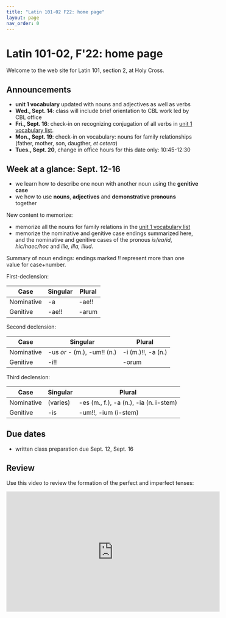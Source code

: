 ```yaml
---
title: "Latin 101-02 F22: home page"
layout: page
nav_order: 0
---
```



# Latin 101-02, F'22: home page

Welcome to the web site for Latin 101, section 2, at Holy Cross.

## Announcements

- **unit 1 vocabulary** updated with nouns and adjectives as well as verbs
- **Wed., Sept. 14**: class will include brief orientation to CBL work led by CBL office
- **Fri., Sept. 16**: check-in on recognizing conjugation of all verbs in [unit 1 vocabulary list](./modules/unit1/vocab1/).
- **Mon., Sept. 19**: check-in on vocabulary: nouns for family relationships (father, mother, son, daugther, *et cetera*)
- **Tues., Sept. 20**, change in office hours for this date only: 10:45-12:30


## Week at a glance: Sept. 12-16

- we learn how to describe one noun with another noun using the **genitive case**
- we how to use **nouns**, **adjectives** and **demonstrative pronouns** together

New content to memorize:  

- memorize all the nouns for family relations in the [unit 1 vocabulary list](./modules/unit1/vocab1/)
- memorize the nominative and genitive case endings summarized here, and the nominative and genitive cases of the pronous *is/ea/id*, *hic/haec/hoc* and *ille, illa, illud*.


Summary of noun endings: endings marked ‼️ represent more than one  value for case+number.


First-declension:


| Case | Singular | Plural |
| --- | --- | --- |
| Nominative | -a | -ae‼️ |
| Genitive | -ae‼️ | -arum |

Second declension:

| Case | Singular | Plural |
| --- | --- | --- |
| Nominative | -us *or* - (m.), -um‼️ (n.) | -i (m.)‼️, -a (n.) |
| Genitive | -i‼️ | -orum |

Third declension:


| Case | Singular | Plural |
| --- | --- | --- |
| Nominative | (varies) | -es (m., f.), -a (n.), -ia (n. i-stem) |
| Genitive | -is | -um‼️, -ium (i-stem) |

## Due dates

- written class preparation due Sept. 12, Sept. 16


## Review

Use this video to review the formation of the perfect and imperfect tenses:

<iframe width="560" height="315" src="https://www.youtube.com/embed/ghll0S0AxsI" title="YouTube video player" frameborder="0" allow="accelerometer; autoplay; clipboard-write; encrypted-media; gyroscope; picture-in-picture" allowfullscreen></iframe>

